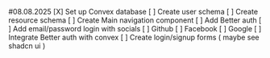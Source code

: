 #08.08.2025
[X] Set up Convex database
[ ] Create user schema
[ ] Create resource schema
[ ] Create Main navigation component
[ ] Add Better auth
[ ] Add email/password login with socials
[ ] Github
[ ] Facebook
[ ] Google
[ ] Integrate Better auth with convex
[ ] Create login/signup forms ( maybe see shadcn ui )
